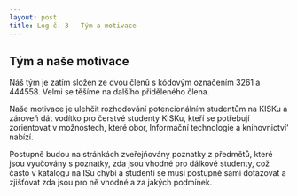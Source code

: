```yaml
---
layout: post
title: Log č. 3 - Tým a motivace
---
```


## Tým a naše motivace
Náš tým je zatím složen ze dvou členů s kódovým označením 3261 a 444558. Velmi se těšíme na dalšího přiděleného člena.

Naše motivace je ulehčit rozhodování potencionálním studentům na KISKu a zároveň dát vodítko pro čerstvé studenty KISKu, kteří se potřebují zorientovat v možnostech, které obor‚ Informační technologie a knihovnictví‘ nabízí. 

Postupně budou na stránkách zveřejňovány poznatky z předmětů, které jsou vyučovány s poznatky, zda jsou vhodné pro dálkové studenty, což často v katalogu na ISu chybí a studenti se musí postupně sami dotazovat a zjišťovat zda jsou pro ně vhodné a za jakých podmínek.
